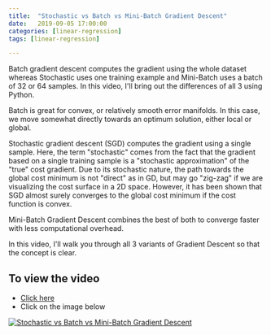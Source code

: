 ```yaml
---
title:  "Stochastic vs Batch vs Mini-Batch Gradient Descent"
date:   2019-09-05 17:00:00
categories: [linear-regression]
tags: [linear-regression]

---
```


Batch gradient descent computes the gradient using the whole dataset whereas Stochastic uses one training example and Mini-Batch uses a batch of 32 or 64 samples. In this video, I'll bring out the differences of all 3 using Python.

Batch is great for convex, or relatively smooth error manifolds. In this case, we move somewhat directly towards an optimum solution, either local or global.

Stochastic gradient descent (SGD) computes the gradient using a single sample. Here, the term "stochastic" comes from the fact that the gradient based on a single training sample is a "stochastic approximation" of the "true" cost gradient. Due to its stochastic nature, the path towards the global cost minimum is not "direct" as in GD, but may go "zig-zag" if we are visualizing the cost surface in a 2D space. However, it has been shown that SGD almost surely converges to the global cost minimum if the cost function is convex.

Mini-Batch Gradient Descent combines the best of both to converge faster with less computational overhead. 

In this video, I'll walk you through all 3 variants of Gradient Descent so that the concept is clear.


## To view the video
* [Click here](https://youtu.be/Ne3hjpP7KSI)
* Click on the image below

[![Stochastic vs Batch vs Mini-Batch Gradient Descent](http://img.youtube.com/vi/Ne3hjpP7KSI/0.jpg)](http://www.youtube.com/watch?v=Ne3hjpP7KSI)
